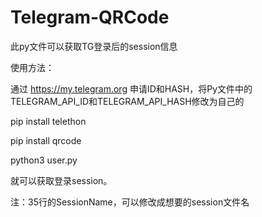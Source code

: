 # Telegram-QRCode
此py文件可以获取TG登录后的session信息

使用方法：

通过 https://my.telegram.org 申请ID和HASH，将Py文件中的TELEGRAM_API_ID和TELEGRAM_API_HASH修改为自己的

pip install telethon

pip install qrcode

python3 user.py

就可以获取登录session。

注：35行的SessionName，可以修改成想要的session文件名
